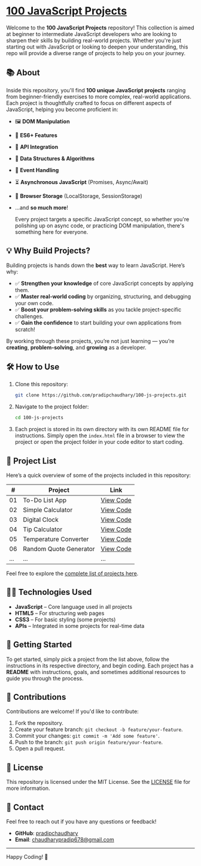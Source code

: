 # [100 JavaScript Projects](https://100jsproject.vercel.app/)

Welcome to the **100 JavaScript Projects** repository! This collection is aimed at beginner to intermediate JavaScript developers who are looking to sharpen their skills by building real-world projects. Whether you're just starting out with JavaScript or looking to deepen your understanding, this repo will provide a diverse range of projects to help you on your journey.

## 📚 About

Inside this repository, you'll find **100 unique JavaScript projects** ranging from beginner-friendly exercises to more complex, real-world applications. Each project is thoughtfully crafted to focus on different aspects of JavaScript, helping you become proficient in:

-   🖼️ **DOM Manipulation**
-   🌟 **ES6+ Features**
-   🔗 **API Integration**
-   🧩 **Data Structures & Algorithms**
-   🎯 **Event Handling**
-   ⏳ **Asynchronous JavaScript** (Promises, Async/Await)
-   💾 **Browser Storage** (LocalStorage, SessionStorage)
-   ...and **so much more**!

    Every project targets a specific JavaScript concept, so whether you're polishing up on async code, or practicing DOM manipulation, there's something here for everyone.

## 💡 Why Build Projects?

Building projects is hands down the **best** way to learn JavaScript. Here’s why:

-   ✅ **Strengthen your knowledge** of core JavaScript concepts by applying them.
-   ✅ **Master real-world coding** by organizing, structuring, and debugging your own code.
-   ✅ **Boost your problem-solving skills** as you tackle project-specific challenges.
-   ✅ **Gain the confidence** to start building your own applications from scratch!

By working through these projects, you’re not just learning — you’re **creating**, **problem-solving**, and **growing** as a developer.

## 🛠️ How to Use

1. Clone this repository:

    ```bash
    git clone https://github.com/pradipchaudhary/100-js-projects.git
    ```

2. Navigate to the project folder:
    ```bash
    cd 100-js-projects
    ```
3. Each project is stored in its own directory with its own README file for instructions. Simply open the `index.html` file in a browser to view the project or open the project folder in your code editor to start coding.

## 📝 Project List

Here’s a quick overview of some of the projects included in this repository:

| #   | Project                | Link                                                                                                      |
| --- | ---------------------- | --------------------------------------------------------------------------------------------------------- |
| 01  | To-Do List App         | [View Code](https://github.com/pradipchaudhary/100-javascript-projects/tree/master/01-To-Do%20List%20App) |
| 02  | Simple Calculator      | [View Code](https://github.com/pradipchaudhary/100-javascript-projects/simple-calculator)                 |
| 03  | Digital Clock          | [View Code](https://github.com/pradipchaudhary/100-javascript-projects/digital-clock)                     |
| 04  | Tip Calculator         | [View Code](https://github.com/pradipchaudhary/100-javascript-projects/tip-calculator)                    |
| 05  | Temperature Converter  | [View Code](https://github.com/pradipchaudhary/100-javascript-projects/temperature-converter)             |
| 06  | Random Quote Generator | [View Code](https://github.com/pradipchaudhary/100-javascript-projects/random-quote-generator)            |
| ... | ...                    | ...                                                                                                       |

Feel free to explore the [complete list of projects here](https://github.com/pradipchaudhary/100-javascript-projects).

## 👨‍💻 Technologies Used

-   **JavaScript** – Core language used in all projects
-   **HTML5** – For structuring web pages
-   **CSS3** – For basic styling (some projects)
-   **APIs** – Integrated in some projects for real-time data

## 🚀 Getting Started

To get started, simply pick a project from the list above, follow the instructions in its respective directory, and begin coding. Each project has a **README** with instructions, goals, and sometimes additional resources to guide you through the process.

## 🤝 Contributions

Contributions are welcome! If you'd like to contribute:

1. Fork the repository.
2. Create your feature branch: `git checkout -b feature/your-feature`.
3. Commit your changes: `git commit -m 'Add some feature'`.
4. Push to the branch: `git push origin feature/your-feature`.
5. Open a pull request.

## 📄 License

This repository is licensed under the MIT License. See the [LICENSE](LICENSE) file for more information.

## 📧 Contact

Feel free to reach out if you have any questions or feedback!

-   **GitHub**: [pradipchaudhary](https://github.com/pradipchaudhary)
-   **Email**: [chaudharypradip678@gmail.com](mailto:your-email@example.com)

---

Happy Coding! 🎉
